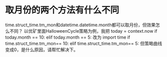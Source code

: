 # 取月份的两个方法有什么不同

time.struct_time.tm_mon和datetime.datetime.month都可以取月份，但效果怎么不同？
以优矿里面HalloweenCycle策略为例，我把
today = context.now
if today.month == 10:
elif today.month == 5:
改为
import time
if time.struct_time.tm_mon== 10:
elif time.struct_time.tm_mon== 5:
但策略曲线变成0，是什么原因，请帮忙解决下。